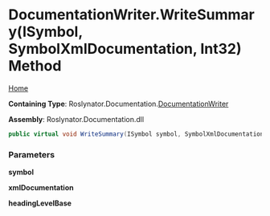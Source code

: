 <a name="_top"></a>

# DocumentationWriter\.WriteSummary\(ISymbol, SymbolXmlDocumentation, Int32\) Method

[Home](../../../../README.md#_top)

**Containing Type**: Roslynator\.Documentation\.[DocumentationWriter](../README.md#_top)

**Assembly**: Roslynator\.Documentation\.dll

```csharp
public virtual void WriteSummary(ISymbol symbol, SymbolXmlDocumentation xmlDocumentation, int headingLevelBase = 0)
```

### Parameters

**symbol**

**xmlDocumentation**

**headingLevelBase**